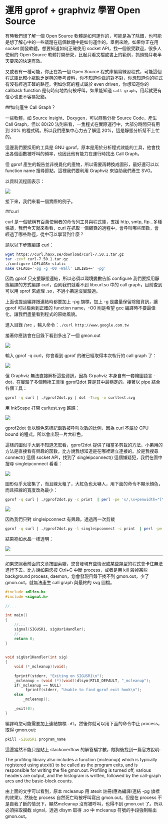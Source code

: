 # 運用 gprof + graphviz 學習 Open Source

有時我們想了解一個 Open Source 軟體是如何運作的，可能是為了除錯，也可能是想了解心中的一些議題在這個軟體中是如何運作的。舉例來說，如果你正在用 socket 開發軟體，想要知道如何正確使用 socket API，找一個很受歡迎，很多人使用的 Open Source 軟體打開研究，比起只看文檔或書上的範例，抓頭騷耳老半天要來的快速有效。

又或者有一種可能，你正在為一個 Open Source 程式庫編寫練習程式，可能這個程式庫比較小眾缺乏足夠的參考資料，你不知道你做的對不對，你想知道你的程式有沒有經過正確的路徑。例如你寫的程式屬於 even driven，你想知道你的 callback function 是何時何地為何被呼叫，如果能知道 `call graph`，用起就更有信心也更不容易犯錯。


##如何產生 Call Graph？


一些軟體，如 Source Insight、Doxygen，可以靜態分析 Source Code，產生 Call Graph，但以 80/20 法則來看，一隻程式在實際運行中，大部分時間只有用到 20% 的程式碼。所以我們應集中心力去了解這 20%，這是靜態分析幫不上忙的。

這邊我們要採用的工具是 GNU gprof，原本是用於分析程式效能的工具，他會找出各個函數被呼叫的頻率，也因此他有能力在運行時找出 Call Graph。

但 gprof 產生的報告並非視覺化的產物，所以需要再轉換成圖形，最好還可以以 function name 搜尋節點，這裡我們要利用 Graphviz 來協助我們產生 SVG。

以資料流程圖表示：

![](./images/1.png)

接下來，我們來看一個實際的例子。

##curl


curl 是一個號稱有百萬使用者的命令列工具與程式庫，支援 http, smtp, ftp...多種協議，我們今天就來看看，curl 在抓取一個網頁的過程中，會呼叫哪些函數，會經過了哪些路徑，從中可以學習到什麼？

請以以下步驟編譯 curl：

```sh
wget https://curl.haxx.se/download/curl-7.50.1.tar.gz
tar -zxvf curl-7.50.1.tar.gz
./configure LDFLAGS=-static
make CFLAGS='-pg -g -O0 -Wall' LDLIBS+=' -pg'
```

因為 gprof 只支援靜態連結，所以必須以環境變數告訴 configure 我們要採用靜態編譯的方式編譯 curl，否則我們就看不到 libcurl.so 中的 call graph，目前查到可以用 sprof 來處理 .so，不過小弟還沒實驗過。

上面也提過編譯跟連結時都要加上 -pg 旗標，加上 -g 是盡量保留除錯資訊，讓 gprof 可以檢索到正確的 function name，-O0 則是希望 gcc 編譯時不要最佳化，讓我們盡量看到程式的原始風貌。

進入目錄 /src ，輸入命令：`./curl http://www.google.com.tw`

接著你應該會在目錄下看到多出了一個 gmon.out

![](images/2.png)

輸入 gprof -q curl，你會看到 gprof 的確已經取得本次執行的 call graph 了：

![](images/3.png)

但 Graphviz 無法直接解析這些資訊，因為 Grpahviz 本身自有一套繪圖語言 - dot，在實驗了多個轉換工具後 gprof2dot 算是其中最穩定的。接著以 pipe 結合各個工具：

```sh
gprof -q curl | ./gprof2dot.py | dot -Tsvg -o curltest.svg
```

用 InkScape 打開 curltest.svg 瞧瞧：

![](images/4.png)


gprof2dot 會以顏色來標記函數被呼叫次數的比例，因為 curl 不屬於 CPU bound 的程式，所以會出現一片大紅色。

這樣的圖似乎大到不知道怎麼看，gprof2dot 提供了相當多剪裁的方法，小弟用的方法是直接看有興趣的函數，比方說我想知道是在哪裡建立連接的。於是我搜尋 connect() 這個 socket API，找到了 singleipconnect() 這個嫌疑犯，我們在圖中搜尋 singleipconnect 看看：

![](images/2016-9-3-07-28-57.png)



圖形似乎太密集了，而且線太粗了，大紅色也太嚇人，用下面的命令不顯示顏色，而且把線的寬度改為最小：

```sh
gprof -q curl | ./gprof2dot.py -c print  | perl -pe 's/,\s+penwidth="[\d.]+"//g' | dot -Tsvg -o curltest.svg
```

![](images/6.png)

因為我們只對 singleipconnect 有興趣，透過再一次剪裁

```sh
gprof -q curl | ./gprof2dot.py -l singleipconnect -c print  | perl -pe 's/,\s+penwidth="[\d.]+"//g' | dot -Tsvg -o curltest.svg
```

結果宛如水晶一樣透明：

![](images/curltest.png)


---


如果您照著前面的文章按圖索驥，您會發現有些情況或某些類型的程式會卡住無法進行下去。比方說如果您按 Ctrl+C 中斷 process，或者是用 kill 殺掉某些 background process, daemon，您會發現目錄下找不到 gmon.out，少了 gmon.out，就無法產生 call graph 與最終的 svg 圖檔。


```c
#include <dlfcn.h>
#include <signal.h>
 
//...
 
int main()
{
    //...
    signal(SIGUSR1, sigUsr1Handler);
    //...
    return 0;
}
 
 
void sigUsr1Handler(int sig)
{
    void (*_mcleanup)(void);
     
    fprintf(stderr, "Exiting on SIGUSR1\n");    
    _mcleanup = (void (*)(void))dlsym(RTLD_DEFAULT, "_mcleanup");
    if(_mcleanup == NULL)
         fprintf(stderr, "Unable to find gprof exit hook\n");
    else
        _mcleanup();
         
    _exit(0);
}
```
編譯時您可能需要加上連結旗標 `-dl`。然後你就可以用下面的命令中止 process，取得 gmon.out:

```sh
pkill -SIGUSR1 program_name
```

這邊當然不能只是貼上 stackoverflow 的解答騙字數，餵狗後找到一篇官方說明:

The profiling library also includes a function (mcleanup) which is typically registered using atexit() to be called as the program exits, and is responsible for writing the file gmon.out. Profiling is turned off, various headers are output, and the histogram is written, followed by the call-graph arcs and the basic-block counts.

由上面的文字可以看到，原本 mcleanup 用 atexit 註冊(應為編譯/連結 -pg 旗標的效果)，然後在 process 自然死亡時被呼叫寫出 gmon.out。但是在 process 不是自我了斷的情況下，顯然mcleanup 沒有被呼叫，也得不到 gmon.out 了。所以必須採取攔截 signal，透過 dlsym 取得 .so 中 mcleanup 符號的手段強制輸出 gmon.out。

